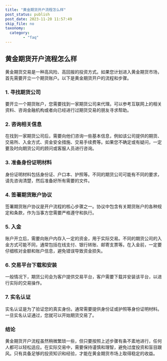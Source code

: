 ```yaml
---
title: "黄金期货开户流程怎么样"
post_status: publish
post_date: 2023-11-20 11:57:49
skip_file: no
taxonomy:
  category:
        - "faq"
---
```


## 黄金期货开户流程怎么样

黄金期货交易是一种高风险、高回报的投资方式。如果您计划进入黄金期货市场，首先需要开立一个期货账户。以下是黄金期货开户的流程和步骤。

### 1. 寻找期货公司

要开立一个期货账户，您需要找到一家期货公司来代理。可以参考互联网上的相关资料、咨询金融机构或者向已经进行过期货交易的朋友寻求帮助。

### 2. 咨询相关信息

在找到一家期货公司后，需要向他们咨询一些基本信息，例如该公司提供的期货、交易所、入金方式、资金安全措施、交易手续费等。如果您不确定或有疑问，一定要及时向期货公司的顾问或客服人员进行咨询。

### 3. 准备身份证明材料

身份证明材料包括身份证、户口本、护照等。不同的期货公司可能有不同的要求，请先咨询清楚，然后准备好所有需要的文件。

### 4. 签署期货账户协议

签署期货账户协议是开户流程的核心步骤之一。协议中包含有关期货账户的各种规定和条款，作为当事方您需要严格遵守和执行。

### 5. 入金

账户开立后，需要向账户内存入一定的资金，用于实际交易。不同的期货公司的入金方式可能不同，通常包括在线支付、银行转账、邮寄支票等。在入金前，一定要仔细核对金额和账户信息，避免错误导致资金损失。

### 6. 交易平台下载和安装

一般情况下，期货公司会为客户提供交易平台，客户需要下载并安装该平台，以进行实际的交易操作。

### 7. 实名认证

实名认证是为了验证您的真实身份。通常需要提供身份证或护照等身份证明材料。一旦实名认证通过，您就可以开始期货交易了。

### 结论

黄金期货开户流程虽然稍微繁琐一些，但只要按照上述步骤有条不紊地进行，任何人都可以轻松适应。在实际交易中，需要保持谨慎和理智，避免过度投资和盲目跟风。只有具备足够的投资知识和经验，才能在黄金期货市场上取得稳定的收益。

